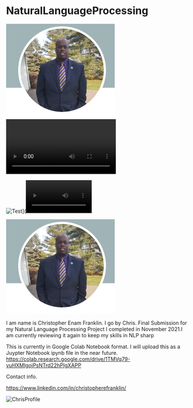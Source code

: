 # NaturalLanguageProcessing
![](images/ChrisProfile2.PNG)
![](images/testvideo.mp4)

![Test](images/ChrisProfile.PNG)](<video src='https://tella.video/chriss-video-6-a0pt' width=180/>)

[![Alternate Text](images/ChrisProfile2.PNG)](https://tella.video/chriss-video-6-a0pt)


I am name is Christopher Enam Franklin. I go by Chris.
Final Submission for my Natural Language Processing Project I completed in November 2021.I am currently reviewing it again to keep my skills in NLP sharp

This is currently in Google Colab Notebook format. I will upload this as a Juypter Notebook ipynb file in the near future.
https://colab.research.google.com/drive/1TMVq79-vuHXMIgojPsNTrd22hPIgXAPP

Contact info.

https://www.linkedin.com/in/christopherefranklin/





<img width="282" alt="ChrisProfile" src="https://user-images.githubusercontent.com/18309288/200979623-6a7b5143-86e7-4f11-a288-acc326907a21.PNG">
